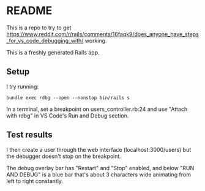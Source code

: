 # README

This is a repo to try to get <https://www.reddit.com/r/rails/comments/16faqk9/does_anyone_have_steps_for_vs_code_debugging_with/> working.

This is a freshly generated Rails app.

## Setup

I try running:

```
bundle exec rdbg --open --nonstop bin/rails s
```

In a terminal, set a breakpoint on users_controller.rb:24 and use "Attach with rdbg" in VS Code's Run and Debug section.

## Test results

I then create a user through the web interface (localhost:3000/users) but the debugger doesn't stop on the breakpoint.

The debug overlay bar has "Restart" and "Stop" enabled, and below "RUN AND DEBUG" is a blue bar that's about 3 characters wide animating from left to right constantly.
